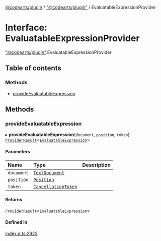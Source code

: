 [@codearts/plugin](../README.md) / ["@codearts/plugin"](../modules/_codearts_plugin_.md) / EvaluatableExpressionProvider

# Interface: EvaluatableExpressionProvider

["@codearts/plugin"](../modules/_codearts_plugin_.md).EvaluatableExpressionProvider

## Table of contents

### Methods

- [provideEvaluatableExpression](codearts_plugin_.EvaluatableExpressionProvider.md#provideevaluatableexpression)

## Methods

### provideEvaluatableExpression

▸ **provideEvaluatableExpression**(`document`, `position`, `token`): [`ProviderResult`](../modules/_codearts_plugin_.md#providerresult)<[`EvaluatableExpression`](../classes/codearts_plugin_.EvaluatableExpression.md)\>

#### Parameters

| Name | Type | Description |
| :------ | :------ | :------ |
| `document` | [`TextDocument`](codearts_plugin_.TextDocument.md) |  |
| `position` | [`Position`](../classes/codearts_plugin_.Position.md) |  |
| `token` | [`CancellationToken`](codearts_plugin_.CancellationToken.md) |  |

#### Returns

[`ProviderResult`](../modules/_codearts_plugin_.md#providerresult)<[`EvaluatableExpression`](../classes/codearts_plugin_.EvaluatableExpression.md)\>

#### Defined in

[index.d.ts:2923](https://github.com/huaweicloud/cloudide-plugin-api/blob/3b0eee8/index.d.ts#L2923)
